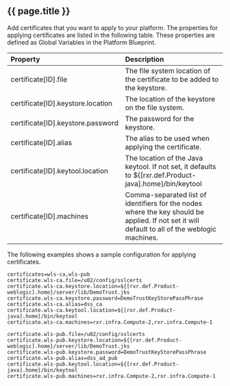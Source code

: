 ## {{ page.title }}

Add certificates that you want to apply to your platform. The properties for applying certificates are listed in the following table. These properties are defined as Global Variables in the Platform Blueprint. 

| Property | Description |
| :--- | :--- |
| certificate\[ID\].file | The file system location of the certificate to be added to the keystore. |
| certificate\[ID\].keystore.location | The location of the keystore on the file system. |
| certificate\[ID\].keystore.password | The password for the keystore. |
| certificate\[ID\].alias | The alias to be used when applying the certificate. |
| certificate\[ID\].keytool.location | The location of the Java keytool. If not set, it defaults to ${[rxr.def.Product-java].home}/bin/keytool |
| certificate\[ID\].machines | Comma-separated list of identifiers for the nodes where the key should be applied. If not set it will default to all of the weblogic machines. |

The following examples shows a sample configuration for applying certificates.

```
certificates=wls-ca,wls-pub
certificate.wls-ca.file=/u02/config/sslcerts
certificate.wls-ca.keystore.location=${[rxr.def.Product-weblogic].home}/server/lib/DemoTrust.jks
certificate.wls-ca.keystore.password=DemoTrustKeyStorePassPhrase
certificate.wls-ca.alias=dss_ca
certificate.wls-ca.keytool.location=${[rxr.def.Product-java].home}/bin/keytool
certificate.wls-ca.machines=rxr.infra.Compute-2,rxr.infra.Compute-1

certificate.wls-pub.file=/u02/config/sslcerts
certificate.wls-pub.keystore.location=${[rxr.def.Product-weblogic].home}/server/lib/DemoTrust.jks
certificate.wls-pub.keystore.password=DemoTrustKeyStorePassPhrase
certificate.wls-pub.alias=dss_ad_pub
certificate.wls-pub.keytool.location=${[rxr.def.Product-java].home}/bin/keytool
certificate.wls-pub.machines=rxr.infra.Compute-2,rxr.infra.Compute-1
```

<!--

> They will be applied by  the `Control > Custom > "security"` action. Alternatively  you can apply the certificates at provisioning time by adding `action.configure.post=security`. \(_**To be clarified\)**_

-->


